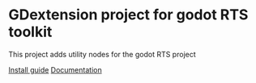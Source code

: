 # GDextension project for godot RTS toolkit

This project adds utility nodes for the godot RTS project

[Install guide](INSTALL.md)
[Documentation](Documentation.md)